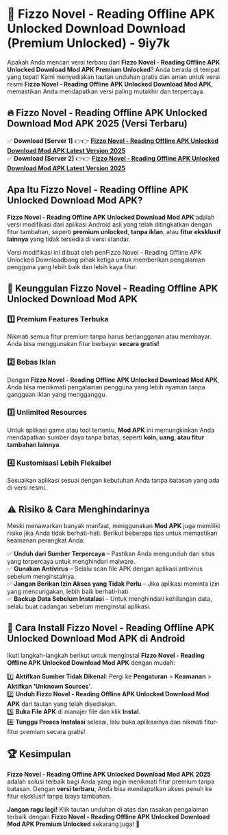 # 🎯 Fizzo Novel - Reading Offline APK Unlocked Download  Download (Premium Unlocked) -  9iy7k

Apakah Anda mencari versi terbaru dari **Fizzo Novel - Reading Offline APK Unlocked Download Mod APK Premium Unlocked**? Anda berada di tempat yang tepat! Kami menyediakan tautan unduhan gratis dan aman untuk versi resmi **Fizzo Novel - Reading Offline APK Unlocked Download Mod APK**, memastikan Anda mendapatkan versi paling mutakhir dan terpercaya.

## 🔥 Fizzo Novel - Reading Offline APK Unlocked Download Mod APK 2025 (Versi Terbaru)

✅ **Download [Server 1]** 👉👉 [**Fizzo Novel - Reading Offline APK Unlocked Download Mod APK Latest Version 2025**](https://momento.my/?title=Fizzo_Novel_-_Reading_Offline_APK_Unlocked_Download)  
✅ **Download [Server 2]** 👉👉 [**Fizzo Novel - Reading Offline APK Unlocked Download Mod APK Latest Version 2025**](https://momento.my/?title=Fizzo_Novel_-_Reading_Offline_APK_Unlocked_Download)  

## Apa Itu Fizzo Novel - Reading Offline APK Unlocked Download Mod APK?

**Fizzo Novel - Reading Offline APK Unlocked Download Mod APK** adalah versi modifikasi dari aplikasi Android asli yang telah ditingkatkan dengan fitur tambahan, seperti **premium unlocked**, **tanpa iklan**, atau **fitur eksklusif lainnya** yang tidak tersedia di versi standar.

Versi modifikasi ini dibuat oleh penFizzo Novel - Reading Offline APK Unlocked Downloadbang pihak ketiga untuk memberikan pengalaman pengguna yang lebih baik dan lebih kaya fitur.

## 🎯 Keunggulan Fizzo Novel - Reading Offline APK Unlocked Download Mod APK

### 1️⃣ Premium Features Terbuka
Nikmati semua fitur premium tanpa harus berlangganan atau membayar. Anda bisa menggunakan fitur berbayar **secara gratis!**

### 2️⃣ Bebas Iklan
Dengan **Fizzo Novel - Reading Offline APK Unlocked Download Mod APK**, Anda bisa menikmati pengalaman pengguna yang lebih nyaman tanpa gangguan iklan yang mengganggu.

### 3️⃣ Unlimited Resources
Untuk aplikasi game atau tool tertentu, **Mod APK** ini memungkinkan Anda mendapatkan sumber daya tanpa batas, seperti **koin, uang, atau fitur tambahan lainnya**.

### 4️⃣ Kustomisasi Lebih Fleksibel
Sesuaikan aplikasi sesuai dengan kebutuhan Anda tanpa batasan yang ada di versi resmi.

## ⚠️ Risiko & Cara Menghindarinya

Meski menawarkan banyak manfaat, menggunakan **Mod APK** juga memiliki risiko jika Anda tidak berhati-hati. Berikut beberapa tips untuk memastikan keamanan perangkat Anda:

✅ **Unduh dari Sumber Terpercaya** – Pastikan Anda mengunduh dari situs yang terpercaya untuk menghindari malware.  
✅ **Gunakan Antivirus** – Selalu scan file APK dengan aplikasi antivirus sebelum menginstalnya.  
✅ **Jangan Berikan Izin Akses yang Tidak Perlu** – Jika aplikasi meminta izin yang mencurigakan, lebih baik berhati-hati.  
✅ **Backup Data Sebelum Instalasi** – Untuk menghindari kehilangan data, selalu buat cadangan sebelum menginstal aplikasi.

## 📌 Cara Install Fizzo Novel - Reading Offline APK Unlocked Download Mod APK di Android

Ikuti langkah-langkah berikut untuk menginstal **Fizzo Novel - Reading Offline APK Unlocked Download Mod APK** dengan mudah:

1️⃣ **Aktifkan Sumber Tidak Dikenal**: Pergi ke **Pengaturan** > **Keamanan** > **Aktifkan 'Unknown Sources'**.  
2️⃣ **Unduh Fizzo Novel - Reading Offline APK Unlocked Download Mod APK** dari tautan yang telah disediakan.  
3️⃣ **Buka File APK** di manajer file dan klik **Instal**.  
4️⃣ **Tunggu Proses Instalasi** selesai, lalu buka aplikasinya dan nikmati fitur-fitur premium secara gratis!

## 🏆 Kesimpulan

**Fizzo Novel - Reading Offline APK Unlocked Download Mod APK 2025** adalah solusi terbaik bagi Anda yang ingin menikmati fitur premium tanpa batasan. Dengan **versi terbaru**, Anda bisa mendapatkan akses penuh ke fitur eksklusif tanpa biaya tambahan.

**Jangan ragu lagi!** Klik tautan unduhan di atas dan rasakan pengalaman terbaik dengan **Fizzo Novel - Reading Offline APK Unlocked Download Mod APK Premium Unlocked** sekarang juga! 🚀
